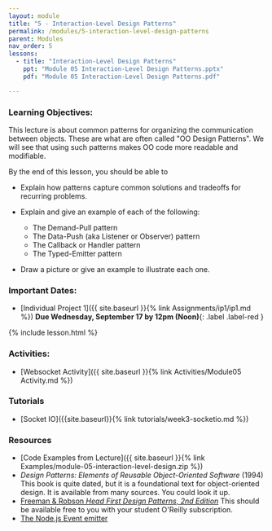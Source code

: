 ```yaml
---
layout: module
title: "5 - Interaction-Level Design Patterns"
permalink: /modules/5-interaction-level-design-patterns
parent: Modules
nav_order: 5
lessons: 
  - title: "Interaction-Level Design Patterns"
    ppt: "Module 05 Interaction-Level Design Patterns.pptx"
    pdf: "Module 05 Interaction-Level Design Patterns.pdf"

---
```

### Learning Objectives:
This lecture is about common patterns for organizing the communication between objects.  These are what are often called "OO Design Patterns".  We will see that using such patterns makes OO code more readable and modifiable.

By the end of this lesson, you should be able to
* Explain how patterns capture common solutions and tradeoffs for recurring problems.
* Explain and give an example of each of the following:
  *  The Demand-Pull pattern
  * The Data-Push (aka Listener or Observer) pattern
  * The Callback or Handler pattern
  * The Typed-Emitter pattern

* Draw a picture or give an example to illustrate each one.


### Important Dates:
* [Individual Project 1]({{ site.baseurl }}{% link Assignments/ip1/ip1.md %}) **Due Wednesday, September 17 by 12pm (Noon)**{: .label .label-red }

{% include lesson.html %}

### Activities:
* [Websocket Activity]({{ site.baseurl }}{% link Activities/Module05 Activity.md %}) 

### Tutorials
* [Socket IO]({{site.baseurl}}{% link tutorials/week3-socketio.md %}) 

### Resources

* [Code Examples from Lecture]({{ site.baseurl }}{% link Examples/module-05-interaction-level-design.zip %})
* _Design Patterns: Elements of Reusable Object-Oriented Software_ (1994)  This book is quite dated, but it is a foundational text for object-oriented design.  It is available from many sources.  You could look it up.
* [Freeman & Robson _Head First Design Patterns, 2nd Edition_](https://www.oreilly.com/library/view/head-first-design/9781492077992/) This should be available free to you with your student O'Reilly subscription.
* [The Node.js Event emitter](https://nodejs.org/en/learn/asynchronous-work/the-nodejs-event-emitter)